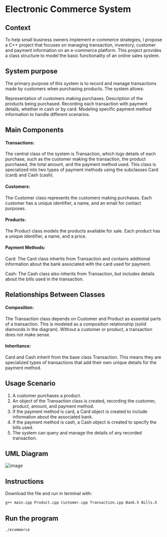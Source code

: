 # Electronic Commerce System

## Context
To help small business owners implement e-commerce strategies, I propose a C++ project that focuses on managing transaction, inventory, customer and payment information on an e-commerce platform. This project provides a class structure to model the basic functionality of an online sales system. 

## System purpose
The primary purpose of this system is to record and manage transactions made by customers when purchasing products. The system allows:

Representation of customers making purchases.
Description of the products being purchased.
Recording each transaction with payment details, whether in cash or by card.
Modeling specific payment method information to handle different scenarios.

## Main Components
#### Transactions: 
The central class of the system is Transaction, which logs details of each purchase, such as the customer making the transaction, the product purchased, the total amount, and the payment method used.
This class is specialized into two types of payment methods using the subclasses Card (card) and Cash (cash).
#### Customers:
The Customer class represents the customers making purchases. Each customer has a unique identifier, a name, and an email for contact purposes.
#### Products:
The Product class models the products available for sale. Each product has a unique identifier, a name, and a price.
#### Payment Methods:
Card: The Card class inherits from Transaction and contains additional information about the bank associated with the card used for payment.

Cash: The Cash class also inherits from Transaction, but includes details about the bills used in the transaction.

## Relationships Between Classes
#### Composition:
The Transaction class depends on Customer and Product as essential parts of a transaction. This is modeled as a composition relationship (solid diamonds in the diagram).
Without a customer or product, a transaction does not make sense.
#### Inheritance:
Card and Cash inherit from the base class Transaction. This means they are specialized types of transactions that add their own unique details for the payment method.

## Usage Scenario
1. A customer purchases a product.
2. An object of the Transaction class is created, recording the customer, product, amount, and payment method.
3. If the payment method is card, a Card object is created to include information about the associated bank.
4. If the payment method is cash, a Cash object is created to specify the bills used.
5. The system can query and manage the details of any recorded transaction.

## UML Diagram
![image](https://github.com/user-attachments/assets/bb76c6c5-9fbb-47fa-bb6e-db0b4344dc77)


## Instructions
Download the file and run in terminal with:
```bash
g++ main.cpp Product.cpp Customer.cpp Transaction.cpp Bank.h Bills.h
```
## Run the program
```bash
./ecommerce
```
